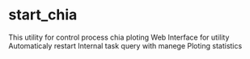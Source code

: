 # start_chia

This utility for control process chia ploting 
Web Interface for utility
Automaticaly restart
Internal task query with manege
Ploting statistics
